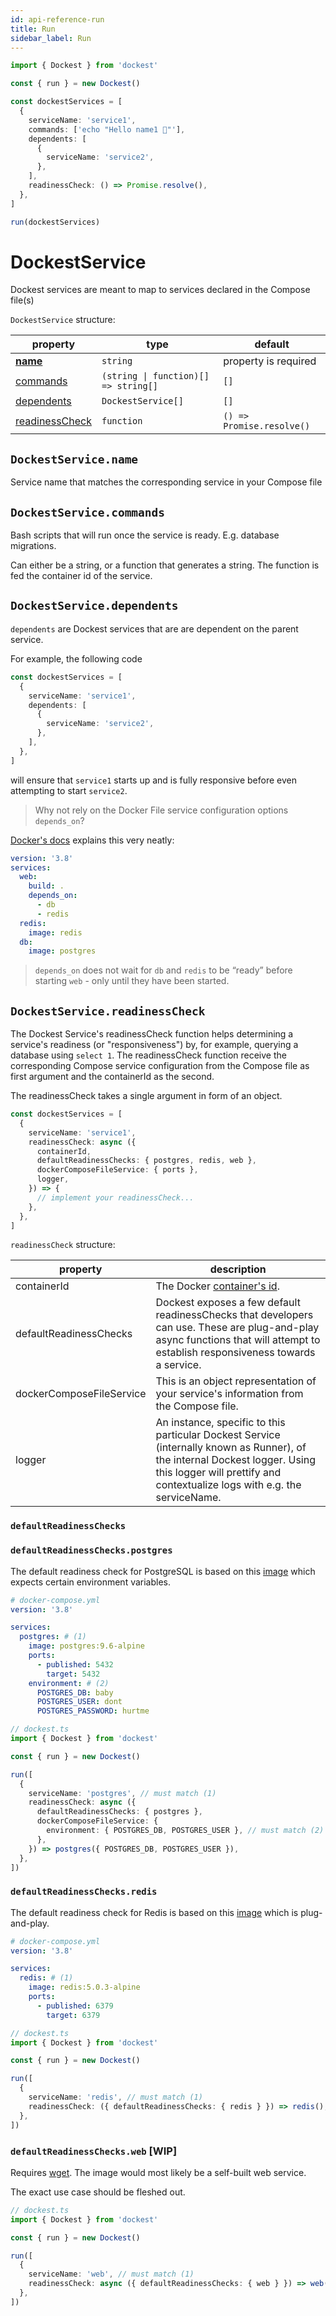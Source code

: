 ```yaml
---
id: api-reference-run
title: Run
sidebar_label: Run
---
```


```ts
import { Dockest } from 'dockest'

const { run } = new Dockest()

const dockestServices = [
  {
    serviceName: 'service1',
    commands: ['echo "Hello name1 🌊"'],
    dependents: [
      {
        serviceName: 'service2',
      },
    ],
    readinessCheck: () => Promise.resolve(),
  },
]

run(dockestServices)
```

# DockestService

Dockest services are meant to map to services declared in the Compose file(s)

`DockestService` structure:

| property                                        | type                                                | default                   |
| ----------------------------------------------- | --------------------------------------------------- | ------------------------- |
| **[name](#dockestservicename)**                 | `string`                                            | property is required      |
| [commands](#dockestservicecommands)             | <code>(string &#124; function)[] => string[]</code> | `[]`                      |
| [dependents](#dockestservicedependents)         | `DockestService[]`                                  | `[]`                      |
| [readinessCheck](#dockestservicereadinesscheck) | `function`                                          | `() => Promise.resolve()` |

## `DockestService.name`

Service name that matches the corresponding service in your Compose file

## `DockestService.commands`

Bash scripts that will run once the service is ready. E.g. database migrations.

Can either be a string, or a function that generates a string. The function is fed the container id of the service.

## `DockestService.dependents`

`dependents` are Dockest services that are are dependent on the parent service.

For example, the following code

```ts
const dockestServices = [
  {
    serviceName: 'service1',
    dependents: [
      {
        serviceName: 'service2',
      },
    ],
  },
]
```

will ensure that `service1` starts up and is fully responsive before even attempting to start `service2`.

> Why not rely on the Docker File service configuration options `depends_on`?

[Docker's docs](https://docs.docker.com/compose/compose-file/#depends_on) explains this very neatly:

```yaml
version: '3.8'
services:
  web:
    build: .
    depends_on:
      - db
      - redis
  redis:
    image: redis
  db:
    image: postgres
```

> `depends_on` does not wait for `db` and `redis` to be “ready” before starting `web` - only until they have been
> started.

## `DockestService.readinessCheck`

The Dockest Service's readinessCheck function helps determining a service's readiness (or "responsiveness") by, for
example, querying a database using `select 1`. The readinessCheck function receive the corresponding Compose service
configuration from the Compose file as first argument and the containerId as the second.

The readinessCheck takes a single argument in form of an object.

```ts
const dockestServices = [
  {
    serviceName: 'service1',
    readinessCheck: async ({
      containerId,
      defaultReadinessChecks: { postgres, redis, web },
      dockerComposeFileService: { ports },
      logger,
    }) => {
      // implement your readinessCheck...
    },
  },
]
```

`readinessCheck` structure:

| property                 | description                                                                                                                                                                                              |
| ------------------------ | -------------------------------------------------------------------------------------------------------------------------------------------------------------------------------------------------------- |
| containerId              | The Docker [container's id](https://docs.docker.com/engine/reference/run/#container-identification).                                                                                                     |
| defaultReadinessChecks   | Dockest exposes a few default readinessChecks that developers can use. These are plug-and-play async functions that will attempt to establish responsiveness towards a service.                          |
| dockerComposeFileService | This is an object representation of your service's information from the Compose file.                                                                                                                    |
| logger                   | An instance, specific to this particular Dockest Service (internally known as Runner), of the internal Dockest logger. Using this logger will prettify and contextualize logs with e.g. the serviceName. |

### `defaultReadinessChecks`

### `defaultReadinessChecks.postgres`

The default readiness check for PostgreSQL is based on this [image](https://hub.docker.com/_/postgres) which expects
certain environment variables.

```yaml
# docker-compose.yml
version: '3.8'

services:
  postgres: # (1)
    image: postgres:9.6-alpine
    ports:
      - published: 5432
        target: 5432
    environment: # (2)
      POSTGRES_DB: baby
      POSTGRES_USER: dont
      POSTGRES_PASSWORD: hurtme
```

```ts
// dockest.ts
import { Dockest } from 'dockest'

const { run } = new Dockest()

run([
  {
    serviceName: 'postgres', // must match (1)
    readinessCheck: async ({
      defaultReadinessChecks: { postgres },
      dockerComposeFileService: {
        environment: { POSTGRES_DB, POSTGRES_USER }, // must match (2)
      },
    }) => postgres({ POSTGRES_DB, POSTGRES_USER }),
  },
])
```

### `defaultReadinessChecks.redis`

The default readiness check for Redis is based on this [image](https://hub.docker.com/_/postgres) which is
plug-and-play.

```yaml
# docker-compose.yml
version: '3.8'

services:
  redis: # (1)
    image: redis:5.0.3-alpine
    ports:
      - published: 6379
        target: 6379
```

```ts
// dockest.ts
import { Dockest } from 'dockest'

const { run } = new Dockest()

run([
  {
    serviceName: 'redis', // must match (1)
    readinessCheck: ({ defaultReadinessChecks: { redis } }) => redis(),
  },
])
```

### `defaultReadinessChecks.web` [WIP]

Requires [wget](https://www.gnu.org/software/wget/). The image would most likely be a self-built web service.

The exact use case should be fleshed out.

```ts
// dockest.ts
import { Dockest } from 'dockest'

const { run } = new Dockest()

run([
  {
    serviceName: 'web', // must match (1)
    readinessCheck: async ({ defaultReadinessChecks: { web } }) => web(),
  },
])
```
